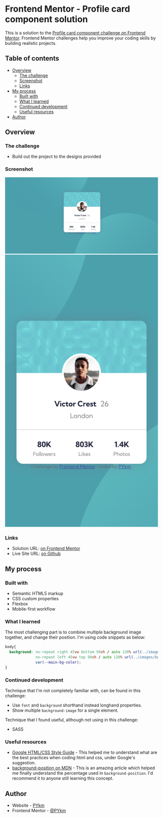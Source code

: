 # Frontend Mentor - Profile card component solution

This is a solution to the [Profile card component challenge on Frontend Mentor](https://www.frontendmentor.io/challenges/profile-card-component-cfArpWshJ). Frontend Mentor challenges help you improve your coding skills by building realistic projects.

## Table of contents

- [Overview](#overview)
  - [The challenge](#the-challenge)
  - [Screenshot](#screenshot)
  - [Links](#links)
- [My process](#my-process)
  - [Built with](#built-with)
  - [What I learned](#what-i-learned)
  - [Continued development](#continued-development)
  - [Useful resources](#useful-resources)
- [Author](#author)

## Overview

### The challenge

- Build out the project to the designs provided

### Screenshot

![](./screenshot_desktop.png)
![](./screenshot_mobile.png)

### Links

- Solution URL: [on Frontend Mentor](https://www.frontendmentor.io/solutions/profile-card-component-lNpTOSUYhY)
- Live Site URL: [on Github](https://PYkm.github.io/profile-card/)

## My process

### Built with

- Semantic HTML5 markup
- CSS custom properties
- Flexbox
- Mobile-first workflow

### What I learned

The most challenging part is to combine multiple background image together, and change their position. I'm using code snippets as below:

```css
body{
  background: no-repeat right 45vw bottom 50vh / auto 120% url(../images/bg-pattern-top.svg),
              no-repeat left 45vw top 50vh / auto 120% url(../images/bg-pattern-bottom.svg),
              var(--main-bg-color);
}
```

### Continued development

Technique that I'm not completely familiar with, can be found in this challenge:
- Use `font` and  `background` shorthand instead longhand properties.
- Show multiple `background-image` for a single element.

Technique that I found useful, although not using in this challenge:
- SASS

### Useful resources

- [Google HTML/CSS Style Guide](https://google.github.io/styleguide/htmlcssguide.html) - This helped me to understand what are the best practices when coding html and css, under Google's suggestion.
- [background-position on MDN](https://developer.mozilla.org/en-US/docs/Web/CSS/background-position) - This is an amazing article which helped me finally understand the percentage used in `background-position`. I'd recommend it to anyone still learning this concept.

## Author

- Website - [PYkm](https://pykm.github.io/)
- Frontend Mentor - [@PYkm](https://www.frontendmentor.io/profile/PYkm)
